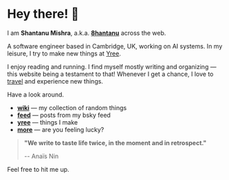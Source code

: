 # Hey there! 👋

I am **Shantanu Mishra**, a.k.a. **[8hantanu](wiki/self/about#8hantanu)** across the web. 

A software engineer based in Cambridge, UK, working on AI systems.
In my leisure, I try to make new things at [Yree](https://yree.io).

I enjoy reading and running.
I find myself mostly writing and organizing — this website being a testament to that!
Whenever I get a chance, I love to [travel](wiki/self/experiences/travel/) and experience new things.

Have a look around.

- **[wiki](wiki)** — my collection of random things
- **[feed](feed)** — posts from my bsky feed
- **[yree](https://yree.io)** — things I make
- **[more](wiki/wander)** — are you feeling lucky?

> **"We write to taste life twice, in the moment and in retrospect."**
>
> -- Anaïs Nin

Feel free to hit me up.

